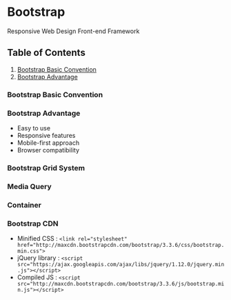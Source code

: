 # **Bootstrap**
Responsive Web Design Front-end Framework


## Table of Contents
1. [Bootstrap Basic Convention](#Bootstrap-Basic-Convention)
1. [Bootstrap Advantage](#Bootstrap-Advantage)


### Bootstrap Basic Convention


### Bootstrap Advantage

- Easy to use
- Responsive features
- Mobile-first approach
- Browser compatibility


### Bootstrap Grid System


### Media Query


### Container


### Bootstrap CDN

- Minified CSS : `<link rel="stylesheet" href="http://maxcdn.bootstrapcdn.com/bootstrap/3.3.6/css/bootstrap.min.css">`
- jQuery library : `<script src="https://ajax.googleapis.com/ajax/libs/jquery/1.12.0/jquery.min.js"></script>`
- Compiled JS : `<script src="http://maxcdn.bootstrapcdn.com/bootstrap/3.3.6/js/bootstrap.min.js"></script>`
